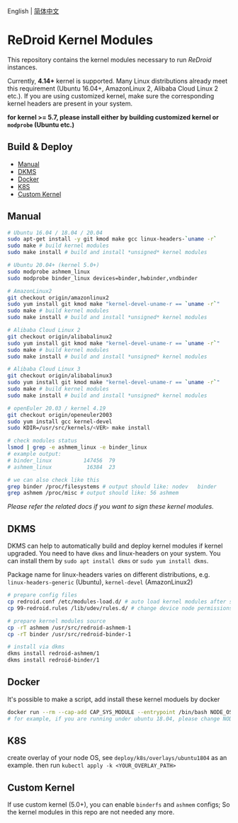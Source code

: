 English | [简体中文](./README_zh.md)
# ReDroid Kernel Modules
This repository contains the kernel modules necessary to run *ReDroid* instances.

Currently, **4.14+** kernel is supported. Many Linux distributions already meet 
this requirement (Ubuntu 16.04+, AmazonLinux 2, Alibaba Cloud Linux 2 etc.). If you are using
customized kernel, make sure the corresponding kernel headers are present in your system.

**for kernel >= 5.7, please install either by building customized kernel or `modprobe` (Ubuntu etc.)**

## Build & Deploy
- [Manual](#manual)
- [DKMS](#dkms)
- [Docker](#docker)
- [K8S](#k8s)
- [Custom Kernel](#custom-kernel)

## Manual
```bash
# Ubuntu 16.04 / 18.04 / 20.04
sudo apt-get install -y git kmod make gcc linux-headers-`uname -r`
sudo make # build kernel modules
sudo make install # build and install *unsigned* kernel modules

# Ubuntu 20.04+ (kernel 5.0+)
sudo modprobe ashmem_linux
sudo modprobe binder_linux devices=binder,hwbinder,vndbinder

# AmazonLinux2
git checkout origin/amazonlinux2
sudo yum install git kmod make "kernel-devel-uname-r == `uname -r`"
sudo make # build kernel modules
sudo make install # build and install *unsigned* kernel modules

# Alibaba Cloud Linux 2
git checkout origin/alibabalinux2
sudo yum install git kmod make "kernel-devel-uname-r == `uname -r`"
sudo make # build kernel modules
sudo make install # build and install *unsigned* kernel modules

# Alibaba Cloud Linux 3
git checkout origin/alibabalinux3
sudo yum install git kmod make "kernel-devel-uname-r == `uname -r`"
sudo make # build kernel modules
sudo make install # build and install *unsigned* kernel modules

# openEuler 20.03 / kernel 4.19
git checkout origin/openeuler2003
sudo yum install gcc kernel-devel
sudo KDIR=/usr/src/kernels/<VER> make install

# check modules status
lsmod | grep -e ashmem_linux -e binder_linux
# example output:
# binder_linux          147456  79
# ashmem_linux           16384  23

# we can also check like this
grep binder /proc/filesystems # output should like: nodev	binder
grep ashmem /proc/misc # output should like: 56 ashmem
```
*Please refer the related docs if you want to sign these kernel modules.*

## DKMS
DKMS can help to automatically build and deploy kernel modules if kernel upgraded.
You need to have `dkms` and linux-headers on your system. You can install them by
`sudo apt install dkms` or `sudo yum install dkms`.

Package name for linux-headers varies on different distributions, e.g.
`linux-headers-generic` (Ubuntu), `kernel-devel` (AmazonLinux2)

```bash
# prepare config files
cp redroid.conf /etc/modules-load.d/ # auto load kernel modules after system boot
cp 99-redroid.rules /lib/udev/rules.d/ # change device node permissions

# prepare kernel modules source
cp -rT ashmem /usr/src/redroid-ashmem-1
cp -rT binder /usr/src/redroid-binder-1

# install via dkms
dkms install redroid-ashmem/1
dkms install redroid-binder/1
```

## Docker
It's possible to make a script, add install these kernel moduels by docker
```bash
docker run --rm --cap-add CAP_SYS_MODULE --entrypoint /bin/bash NODE_OS -c "`curl -s <link>`"
# for example, if you are running under ubuntu 18.04, please change NODE_OS to *ubunut:18.04*
```

## K8S
create overlay of your node OS, see `deploy/k8s/overlays/ubuntu1804` as an example.
then run `kubectl apply -k <YOUR_OVERLAY_PATH>`

## Custom Kernel
If use custom kernel (5.0+), you can enable `binderfs` and `ashmem` configs; So the kernel modules in this repo 
are not needed any more.

